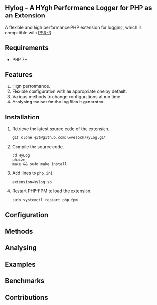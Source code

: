 ## Hylog - A HYgh Performance Logger for PHP as an Extension

A flexible and high performance PHP extension for logging, which is compatible with [PSR-3](http://www.php-fig.org/psr/psr-3/). 

## Requirements
- PHP 7+

## Features

1. High performance.
2. Flexible configuration with an appropriate one by default.
3. Various methods to change configurations at run time.
4. Analysing toolset for the log files it generates.

## Installation

1. Retrieve the latest source code of the extension.

    `git clone git@github.com:lovelock/HyLog.git`

2. Compile the source code.

    ```
    cd HyLog
    phpize
    make && sudo make install
    ```

3. Add lines to `php.ini`.

    ```
    extension=hylog.so
    ```

4. Restart PHP-FPM to load the extension.

    ```
    sudo systemctl restart php-fpm
    ```

## Configuration

## Methods

## Analysing

## Examples

## Benchmarks

## Contributions
